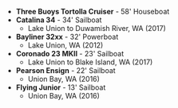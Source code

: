 
- **Three Buoys Tortolla Cruiser** - 58' Houseboat
- **Catalina 34** - 34' Sailboat
  - Lake Union to Duwamish River, WA (2017)
- **Bayliner 32xx** - 32' Powerboat
  - Lake Union, WA (2012)
- **Coronado 23 MKII** - 23' Sailboat
  - Lake Union to Blake Island, WA (2017)
- **Pearson Ensign** - 22' Sailboat
  - Union Bay, WA (2016)
- **Flying Junior** - 13' Sailboat
  - Union Bay, WA (2016)
